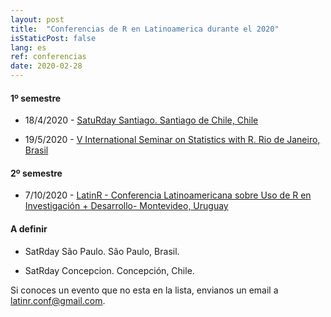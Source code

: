 ```yaml
---
layout: post
title:  "Conferencias de R en Latinoamerica durante el 2020"
isStaticPost: false
lang: es
ref: conferencias
date: 2020-02-28
---
```


#### 1º semestre

-   18/4/2020 - [SatuRday Santiago. Santiago de Chile, Chile](https://mobile.twitter.com/satRdaySantiago/status/1230486915830382592)

-   19/5/2020 - [V International Seminar on Statistics with R. Rio de Janeiro, Brasil](http://ser.uff.br/)

#### 2º semestre

-   7/10/2020 - [LatinR - Conferencia Latinoamericana sobre Uso de R en Investigación + Desarrollo- Montevideo, Uruguay](https://latinr.org/)

#### A definir

-   SatRday São Paulo. São Paulo, Brasil.

-   SatRday Concepcion. Concepción, Chile.

Si conoces un evento que no esta en la lista, envianos un email a [latinr.conf\@gmail.com](mailto:latinr.conf@gmail.com).
